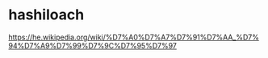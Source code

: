 # hashiloach
https://he.wikipedia.org/wiki/%D7%A0%D7%A7%D7%91%D7%AA_%D7%94%D7%A9%D7%99%D7%9C%D7%95%D7%97
